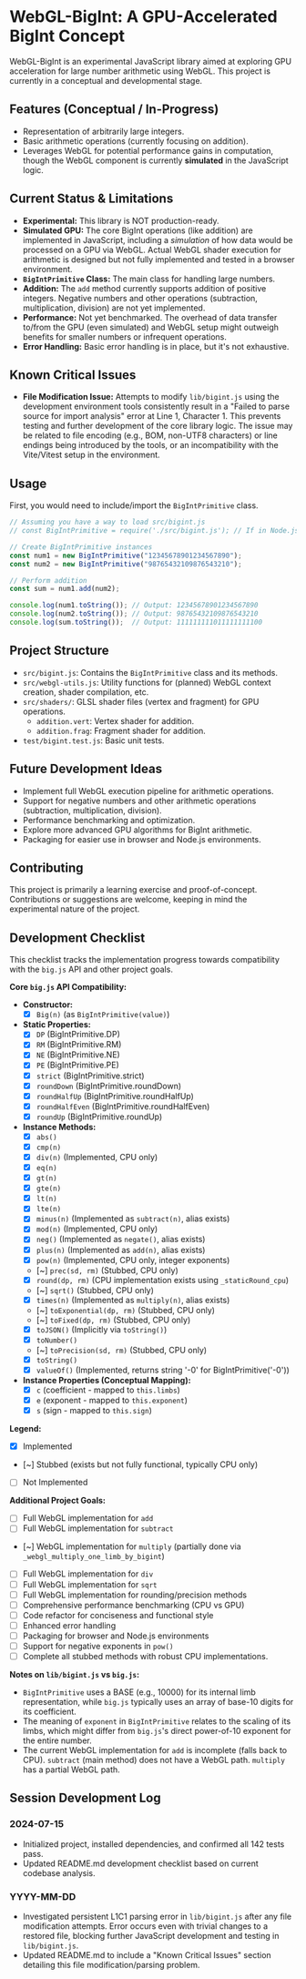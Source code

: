 # WebGL-BigInt: A GPU-Accelerated BigInt Concept

WebGL-BigInt is an experimental JavaScript library aimed at exploring GPU acceleration for large number arithmetic using WebGL. This project is currently in a conceptual and developmental stage.

## Features (Conceptual / In-Progress)

*   Representation of arbitrarily large integers.
*   Basic arithmetic operations (currently focusing on addition).
*   Leverages WebGL for potential performance gains in computation, though the WebGL component is currently **simulated** in the JavaScript logic.

## Current Status & Limitations

*   **Experimental:** This library is NOT production-ready.
*   **Simulated GPU:** The core BigInt operations (like addition) are implemented in JavaScript, including a *simulation* of how data would be processed on a GPU via WebGL. Actual WebGL shader execution for arithmetic is designed but not fully implemented and tested in a browser environment.
*   **`BigIntPrimitive` Class:** The main class for handling large numbers.
*   **Addition:** The `add` method currently supports addition of positive integers. Negative numbers and other operations (subtraction, multiplication, division) are not yet implemented.
*   **Performance:** Not yet benchmarked. The overhead of data transfer to/from the GPU (even simulated) and WebGL setup might outweigh benefits for smaller numbers or infrequent operations.
*   **Error Handling:** Basic error handling is in place, but it's not exhaustive.

## Known Critical Issues

*   **File Modification Issue:** Attempts to modify `lib/bigint.js` using the development environment tools consistently result in a "Failed to parse source for import analysis" error at Line 1, Character 1. This prevents testing and further development of the core library logic. The issue may be related to file encoding (e.g., BOM, non-UTF8 characters) or line endings being introduced by the tools, or an incompatibility with the Vite/Vitest setup in the environment.

## Usage

First, you would need to include/import the `BigIntPrimitive` class.

```javascript
// Assuming you have a way to load src/bigint.js
// const BigIntPrimitive = require('./src/bigint.js'); // If in Node.js like environment

// Create BigIntPrimitive instances
const num1 = new BigIntPrimitive("12345678901234567890");
const num2 = new BigIntPrimitive("98765432109876543210");

// Perform addition
const sum = num1.add(num2);

console.log(num1.toString()); // Output: 12345678901234567890
console.log(num2.toString()); // Output: 98765432109876543210
console.log(sum.toString());  // Output: 111111111011111111100
```

## Project Structure

*   `src/bigint.js`: Contains the `BigIntPrimitive` class and its methods.
*   `src/webgl-utils.js`: Utility functions for (planned) WebGL context creation, shader compilation, etc.
*   `src/shaders/`: GLSL shader files (vertex and fragment) for GPU operations.
    *   `addition.vert`: Vertex shader for addition.
    *   `addition.frag`: Fragment shader for addition.
*   `test/bigint.test.js`: Basic unit tests.

## Future Development Ideas

*   Implement full WebGL execution pipeline for arithmetic operations.
*   Support for negative numbers and other arithmetic operations (subtraction, multiplication, division).
*   Performance benchmarking and optimization.
*   Explore more advanced GPU algorithms for BigInt arithmetic.
*   Packaging for easier use in browser and Node.js environments.

## Contributing

This project is primarily a learning exercise and proof-of-concept. Contributions or suggestions are welcome, keeping in mind the experimental nature of the project.

## Development Checklist

This checklist tracks the implementation progress towards compatibility with the `big.js` API and other project goals.

**Core `big.js` API Compatibility:**

*   **Constructor:**
    *   [x] `Big(n)` (as `BigIntPrimitive(value)`)
*   **Static Properties:**
    *   [x] `DP` (BigIntPrimitive.DP)
    *   [x] `RM` (BigIntPrimitive.RM)
    *   [x] `NE` (BigIntPrimitive.NE)
    *   [x] `PE` (BigIntPrimitive.PE)
    *   [x] `strict` (BigIntPrimitive.strict)
    *   [x] `roundDown` (BigIntPrimitive.roundDown)
    *   [x] `roundHalfUp` (BigIntPrimitive.roundHalfUp)
    *   [x] `roundHalfEven` (BigIntPrimitive.roundHalfEven)
    *   [x] `roundUp` (BigIntPrimitive.roundUp)
*   **Instance Methods:**
    *   [x] `abs()`
    *   [x] `cmp(n)`
    *   [x] `div(n)` (Implemented, CPU only)
    *   [x] `eq(n)`
    *   [x] `gt(n)`
    *   [x] `gte(n)`
    *   [x] `lt(n)`
    *   [x] `lte(n)`
    *   [x] `minus(n)` (Implemented as `subtract(n)`, alias exists)
    *   [x] `mod(n)` (Implemented, CPU only)
    *   [x] `neg()` (Implemented as `negate()`, alias exists)
    *   [x] `plus(n)` (Implemented as `add(n)`, alias exists)
    *   [x] `pow(n)` (Implemented, CPU only, integer exponents)
    *   [~] `prec(sd, rm)` (Stubbed, CPU only)
    *   [x] `round(dp, rm)` (CPU implementation exists using `_staticRound_cpu`)
    *   [~] `sqrt()` (Stubbed, CPU only)
    *   [x] `times(n)` (Implemented as `multiply(n)`, alias exists)
    *   [~] `toExponential(dp, rm)` (Stubbed, CPU only)
    *   [~] `toFixed(dp, rm)` (Stubbed, CPU only)
    *   [x] `toJSON()` (Implicitly via `toString()`)
    *   [x] `toNumber()`
    *   [~] `toPrecision(sd, rm)` (Stubbed, CPU only)
    *   [x] `toString()`
    *   [x] `valueOf()` (Implemented, returns string '-0' for BigIntPrimitive('-0'))
*   **Instance Properties (Conceptual Mapping):**
    *   [x] `c` (coefficient - mapped to `this.limbs`)
    *   [x] `e` (exponent - mapped to `this.exponent`)
    *   [x] `s` (sign - mapped to `this.sign`)

**Legend:**
*   [x] Implemented
*   [~] Stubbed (exists but not fully functional, typically CPU only)
*   [ ] Not Implemented

**Additional Project Goals:**

*   [ ] Full WebGL implementation for `add`
*   [ ] Full WebGL implementation for `subtract`
*   [~] WebGL implementation for `multiply` (partially done via `_webgl_multiply_one_limb_by_bigint`)
*   [ ] Full WebGL implementation for `div`
*   [ ] Full WebGL implementation for `sqrt`
*   [ ] Full WebGL implementation for rounding/precision methods
*   [ ] Comprehensive performance benchmarking (CPU vs GPU)
*   [ ] Code refactor for conciseness and functional style
*   [ ] Enhanced error handling
*   [ ] Packaging for browser and Node.js environments
*   [ ] Support for negative exponents in `pow()`
*   [ ] Complete all stubbed methods with robust CPU implementations.

**Notes on `lib/bigint.js` vs `big.js`:**
*   `BigIntPrimitive` uses a BASE (e.g., 10000) for its internal limb representation, while `big.js` typically uses an array of base-10 digits for its coefficient.
*   The meaning of `exponent` in `BigIntPrimitive` relates to the scaling of its limbs, which might differ from `big.js`'s direct power-of-10 exponent for the entire number.
*   The current WebGL implementation for `add` is incomplete (falls back to CPU). `subtract` (main method) does not have a WebGL path. `multiply` has a partial WebGL path.

## Session Development Log

### 2024-07-15
- Initialized project, installed dependencies, and confirmed all 142 tests pass.
- Updated README.md development checklist based on current codebase analysis.

### YYYY-MM-DD
- Investigated persistent L1C1 parsing error in `lib/bigint.js` after any file modification attempts. Error occurs even with trivial changes to a restored file, blocking further JavaScript development and testing in `lib/bigint.js`.
- Updated README.md to include a "Known Critical Issues" section detailing this file modification/parsing problem.

```
